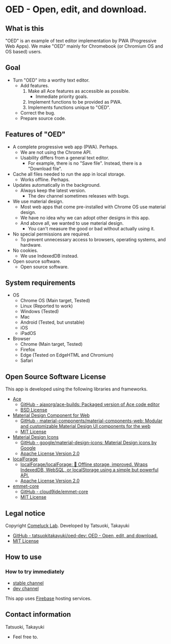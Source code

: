 # OED - Open, edit, and download.

## What is this
"OED" is an example of text editor implementation by PWA (Progressive Web Apps).
We make "OED" mainly for Chromebook (or Chromium OS and OS based) users.

## Goal
- Turn "OED" into a worthy text editor.
    - Add features.
        1. Make all Ace features as accessible as possible.
            - Immediate priority goals.
        2. Implement functions to be provided as PWA.
        3. Implements functions unique to "OED".
    - Correct the bug.
    - Prepare source code.

## Features of "OED"
- A complete progressive web app (PWA). Perhaps.
    - We are not using the Chrome API.
    - Usability differs from a general text editor.
        - For example, there is no "Save file". Instead, there is a "Download file".
- Cache all files needed to run the app in local storage.
    - Works offline. Perhaps.
- Updates automatically in the background.
    - Always keep the latest version.
        - The dev channel sometimes releases with bugs.
- We use material design.
    - Most web apps that come pre-installed with Chrome OS use material design.
    - We have no idea why we can adopt other designs in this app.
    - And above all, we wanted to use material design.
        - You can't measure the good or bad without actually using it.
- No special permissions are required.
    - To prevent unnecessary access to browsers, operating systems, and hardware.
- No cookies.
    - We use IndexedDB instead.
- Open source software.
    - Open source software.

## System requirements
- OS
    - Chrome OS (Main target, Tested)
    - Linux (Reported to work)
    - Windows (Tested)
    - Mac
    - Android (Tested, but unstable)
    - iOS
    - iPadOS
- Browser
    - Chrome (Main target, Tested)
    - Firefox
    - Edge (Tested on EdgeHTML and Chromium)
    - Safari

## Open Source Software License
This app is developed using the following libraries and frameworks.

- [Ace](https://ace.c9.io/)
    - [GitHub - ajaxorg/ace-builds: Packaged version of Ace code editor](https://github.com/ajaxorg/ace-builds/)
    - [BSD License](https://github.com/ajaxorg/ace-builds/blob/master/LICENSE)
- [Material Design Component for Web](https://material.io/develop/web/)
    - [GitHub - material-components/material-components-web: Modular and customizable Material Design UI components for the web](https://github.com/material-components/material-components-web)
    - [MIT License](https://github.com/material-components/material-components-web/blob/master/LICENSE)
- [Material Design Icons](https://google.github.io/material-design-icons/)
    - [GitHub - google/material-design-icons: Material Design icons by Google](https://github.com/google/material-design-icons)
    - [Apache License Version 2.0](https://github.com/google/material-design-icons/blob/master/LICENSE)
- [localForage](https://localforage.github.io/localForage/)
    - [localForage/localForage: 💾 Offline storage, improved. Wraps IndexedDB, WebSQL, or localStorage using a simple but powerful API.](https://github.com/localForage/localForage)
    - [Apache License Version 2.0](https://github.com/localForage/localForage/blob/master/LICENSE)
- [emmet-core](https://github.com/cloud9ide/emmet-core)
    - [GitHub - cloud9ide/emmet-core](https://github.com/cloud9ide/emmet-core)
    - [MIT License](https://github.com/cloud9ide/emmet-core/blob/master/LICENSE)

## Legal notice
Copyright [Comeluck Lab](https://www.comeluck.jp/).
Developed by Tatsuoki, Takayuki
- [GitHub - tatsuokitakayuki/oed-dev: OED - Open, edit, and download.](https://github.com/tatsuokitakayuki/oed-dev)
- [MIT License](https://github.com/tatsuokitakayuki/oed-dev/blob/master/LICENSE)

## How to use
### How to try immediately
- [stable channel](https://oed-stable.web.app/)
- [dev channel](https://oed-dev.web.app/)

This app uses [Firebase](https://firebase.google.com/) hosting services.

## Contact information
Tatsuoki, Takayuki
- Feel free to.
